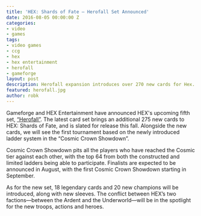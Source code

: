 ```yaml
---
title: 'HEX: Shards of Fate – Herofall Set Announced'
date: 2016-08-05 00:00:00 Z
categories:
- video
- games
tags:
- video games
- ccg
- hex
- hex entertainment
- herofall
- gameforge
layout: post
description: Herofall expansion introduces over 270 new cards for Hex.
featured: herofall.jpg
author: robk
---
```


Gameforge and HEX Entertainment have announced HEX's upcoming fifth set, [“Herofall”](http://en.hex.gameforge.com/news.html?p=7711). The latest card set brings an additional 275 new cards to HEX: Shards of Fate, and is slated for release this fall. Alongside the new cards, we will see the first tournament based on the newly introduced ladder system in the “Cosmic Crown Showdown”.

Cosmic Crown Showdown pits all the players who have reached the Cosmic tier against each other, with the top 64 from both the constructed and limited ladders being able to participate. Finalists are expected to be announced in August, with the first  Cosmic Crown Showdown starting in September.

As for the new set, 18 legendary cards and 20 new champions will be introduced, along with new sleeves. The conflict between HEX’s two factions—between the Ardent and the Underworld—will be in the spotlight for the new troops, actions and heroes.
